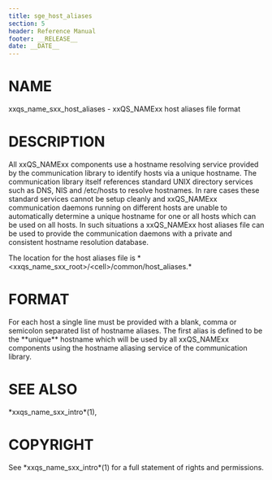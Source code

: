 ```yaml
---
title: sge_host_aliases
section: 5
header: Reference Manual
footer: __RELEASE__
date: __DATE__
---
```


# NAME

xxqs_name_sxx_host_aliases - xxQS_NAMExx host aliases file format

# DESCRIPTION

All xxQS_NAMExx components use a hostname resolving service provided by
the communication library to identify hosts via a unique hostname. The
communication library itself references standard UNIX directory services
such as DNS, NIS and /etc/hosts to resolve hostnames. In rare cases
these standard services cannot be setup cleanly and xxQS_NAMExx
communication daemons running on different hosts are unable to
automatically determine a unique hostname for one or all hosts which can
be used on all hosts. In such situations a xxQS_NAMExx host aliases file
can be used to provide the communication daemons with a private and
consistent hostname resolution database.

The location for the host aliases file is
\*\<xxqs_name_sxx_root>/\<cell>/common/host_aliases.\*

# FORMAT

For each host a single line must be provided with a blank, comma or
semicolon separated list of hostname aliases. The first alias is defined
to be the \*\*unique\*\* hostname which will be used by all xxQS_NAMExx
components using the hostname aliasing service of the communication
library.

# SEE ALSO

\*xxqs_name_sxx_intro\*(1),

# COPYRIGHT

See \*xxqs_name_sxx_intro\*(1) for a full statement of rights and
permissions.
